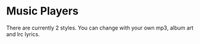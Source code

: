 # Music Players
There are currently 2 styles.
You can change with your own mp3, album art and lrc lyrics.

